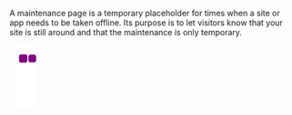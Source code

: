 A maintenance page is a temporary placeholder for times when a site or app needs to be taken offline.
Its purpose is to let visitors know that your site is still around and that the maintenance is only temporary.




![snake gif](https://github.com/PrAnaVr0y/PrAnaVr0y/blob/output/github-contribution-grid-snake.gif)


